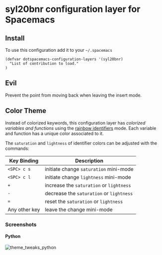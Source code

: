 # syl20bnr configuration layer for Spacemacs

## Install

To use this configuration add it to your `~/.spacemacs`

```elisp
(defvar dotspacemacs-configuration-layers '(syl20bnr)
  "List of contribution to load."
)
```

## Evil

Prevent the point from moving back when leaving the insert mode.

## Color Theme

Instead of colorized keywords, this configuration layer has *colorized
variables and functions* using the [rainbow identifiers][rainbow-identifiers]
mode. Each variable and function has a unique color associated to it.

The `saturation` and `lightness` of identifier colors can be adjusted with the
commands:

Key Binding   | Description
--------------|------------------------------------------------------------
`<SPC> c s`   | initiate change `saturation` mini-mode
`<SPC> c l`   | initiate change `lightness` mini-mode
`+`           | increase the `saturation` or `lightness`
`-`           | decrease the `saturation` or `lightness`
`=`           | reset the `saturation` or `lightness`
Any other key | leave the change mini-mode

### Screenshots

#### Python

![theme_tweaks_python](https://raw.githubusercontent.com/syl20bnr/spacemacs/master/contrib/syl20bnr/doc/theme-tweaks-python.png)

[rainbow-identifiers]: https://github.com/Fanael/rainbow-identifiers
